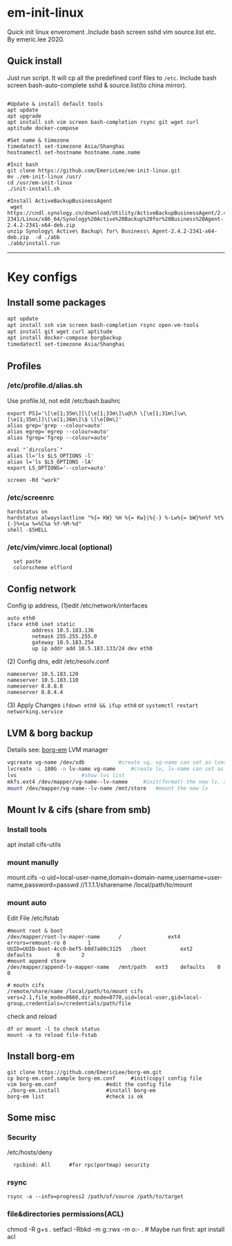 # em-init-linux
Quick init linux enveroment .Include bash screen sshd vim source.list etc.
By emeric.lee 2020.

## Quick install
Just run script.
It will cp all the predefined conf files to `/etc`.
Include bash screen bash-auto-complete sshd & source.list(to china mirror).
```

#Update & install default tools
apt update
apt upgrade
apt install ssh vim screen bash-completion rsync git wget curl aptitude docker-compose

#Set name & timezone
timedatectl set-timezone Asia/Shanghai
hostnamectl set-hostname hostname.name.name

#Init bash 
git clone https://github.com/EmericLee/em-init-linux.git
mv ./em-init-linux /usr/
cd /usr/em-init-linux
./init-install.sh

#Install ActiveBackupBusinessAgent
 wget https://cndl.synology.cn/download/Utility/ActiveBackupBusinessAgent/2.4.2-2341/Linux/x86_64/Synology%20Active%20Backup%20for%20Business%20Agent-2.4.2-2341-x64-deb.zip
unzip Synology\ Active\ Backup\ for\ Business\ Agent-2.4.2-2341-x64-deb.zip  -d ./abb
./abb/install.run

```

---

# Key configs

## Install some packages
```sh
apt update
apt install ssh vim screen bash-completion rsync open-vm-tools
apt install git wget curl aptitude
apt install docker-compose borgbackup
timedatectl set-timezone Asia/Shanghai
```

## Profiles
### /etc/profile.d/alias.sh
Use profile.ld, not edit /etc/bash.bashrc

```
export PS1='\[\e[1;35m\][\[\e[1;33m\]\u@\h \[\e[1;31m\]\w\[\e[1;35m\]]\[\e[1;36m\]\$ \[\e[0m\]' 
alias grep='grep --colour=auto'
alias egrep='egrep --colour=auto'
alias fgrep='fgrep --colour=auto'

eval "`dircolors`"
alias ll='ls $LS_OPTIONS -l'
alias l='ls $LS_OPTIONS -lA'
export LS_OPTIONS='--color=auto'

screen -Rd "work"
```

### /etc/screenrc
```
hardstatus on
hardstatus alwayslastline "%{= KW} %H %{= Kw}|%{-} %-Lw%{= bW}%n%f %t%{-}%+Lw %=%C%a %Y-%M-%d"
shell -$SHELL
```

### /etc/vim/vimrc.local (optional)
```
  set paste
  colorscheme elflord
```

##  Config network
Config ip address, 
(1)edit /etc/network/interfaces
```
auto eth0
iface eth0 inet static
        address 10.5.183.136
        netmask 255.255.255.0
        gateway 10.5.183.254
        up ip addr add 10.5.183.133/24 dev eth0
```
(2) Config dns, edit /etc/resolv.conf
```
nameserver 10.5.183.120
nameserver 10.5.183.110
nameserver 8.8.8.8
nameserver 8.8.4.4
```
(3) Apply Changes
`ifdown eth0 && ifup eth0`
or
`systemctl restart networking.service`


##  LVM & borg backup
Details see: [borg-em](https://github.com/EmericLee/borg-em)
LVM manager
```sh
vgcreate vg-name /dev/sdb			#create vg, vg-name can set as lvmsdb, sdb is the disk name
lvcreate -L 180G -n lv-name vg-name		#create lv, lv-name can set as lva
lvs						#show lvs list
mkfs.ext4 /dev/mapper/vg-name--lv-namee		#init(format) the new lv. see /dev/mapper/lvmsdb-lva
mount /dev/mapper/vg-name--lv-name /mnt/store	#mount the new lv
```

## Mount lv & cifs (share from smb)

### Install tools
apt install cifs-utils

### mount manully

mount.cifs -o uid=local-user-name,domain=domain-name,username=user-name,password=passwd //1.1.1.1/sharename /local/path/to/mount

### mount auto

Edit File /etc/fstab

```
#mount root & boot
/dev/mapper/root-lv-maper-name		/               ext4    errors=remount-ro 0       1
UUID=UUID-boot-4cc0-bef5-b0d7a80c3125 	/boot           ext2    defaults        0       2
#mount append store
/dev/mapper/append-lv-mapper-name	/mnt/path 	ext3 	defaults 	0	 0

# moutn cifs
/remote/share/name /local/path/to/mount cifs vers=2.1,file_mode=0660,dir_mode=0770,uid=local-user,gid=local-group,credentials=/credentials/path/file

```
check and reload
``` 
df or mount -l to check status
mount -a to reload file-fstab
```

## Install borg-em
```
git clone https://github.com/EmericLee/borg-em.git
cp borg-em.conf.sample borg-em.conf		#init(copy) config file
vim borg-em.conf				#edit the config file
./borg-em.install 				#install borg-em
borg-em list					#check is ok 
```

## Some misc

### Security

/etc/hosts/deny
```
  rpcbind: All 		#for rpc(portmap) security
```
### rsync

```
rsync -a --info=progress2 /path/of/source /path/to/target
```

### file&directories permissions(ACL)
chmod -R g+s .
setfacl -Rbkd -m g::rwx -m o:- .   # Maybe run first: apt install acl 

